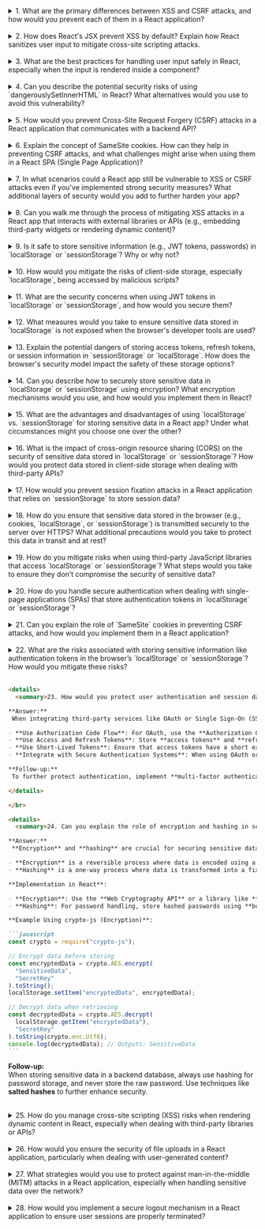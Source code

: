 <details>
  <summary>1. What are the primary differences between XSS and CSRF attacks, and how would you prevent each of them in a React application?</summary>

**Answer:**

- **XSS (Cross-Site Scripting)**: XSS is a security vulnerability that allows attackers to inject malicious scripts into webpages viewed by other users. These scripts can run in the victim's browser and steal cookies, session tokens, or perform actions on behalf of the user.
- **CSRF (Cross-Site Request Forgery)**: CSRF attacks trick the user into performing unwanted actions on a web application where the user is authenticated. An attacker uses the user's credentials to perform actions without their consent, such as submitting forms or making requests.

**Prevention**:

- **For XSS**:
  - React automatically escapes variables in JSX, which helps prevent XSS attacks by default.
  - Use `Content-Security-Policy` (CSP) headers to prevent inline scripts.
  - Avoid using `dangerouslySetInnerHTML`.
  - Sanitize user-generated content on the server side.
- **For CSRF**:
  - Implement **SameSite** cookies to prevent cookies from being sent on cross-origin requests.
  - Use **CSRF tokens** to validate the authenticity of requests.
  - For forms, include anti-CSRF tokens in requests.

**Follow-up:** HTTP headers like `X-Content-Type-Options`, `Content-Security-Policy`, and `Strict-Transport-Security` are essential in securing apps:

- **X-Content-Type-Options**: Prevents the browser from interpreting files as something else (e.g., preventing content sniffing).
- **Content-Security-Policy (CSP)**: Restricts the types of content the browser can load, minimizing the risk of malicious scripts.
- **Strict-Transport-Security (HSTS)**: Enforces HTTPS connections to mitigate man-in-the-middle attacks.

</details>

</br>

<details>
  <summary>2. How does React's JSX prevent XSS by default? Explain how React sanitizes user input to mitigate cross-site scripting attacks.</summary>

**Answer:**  
 React automatically escapes values in JSX to prevent injection of raw HTML or JavaScript. When you use JSX to render dynamic content, React escapes characters like `<`, `>`, and `&` to their HTML-encoded equivalents (`&lt;`, `&gt;`, `&amp;`) before rendering it. This prevents malicious scripts from executing because the injected code is treated as plain text, not executable code.

**Follow-up:**  
 While React escapes values in JSX, XSS vulnerabilities can still occur if raw HTML is injected using `dangerouslySetInnerHTML`. For example, if an attacker is able to inject a malicious script into content that is rendered via this API, the script will be executed. To mitigate this:

- Use libraries like DOMPurify to sanitize the HTML before injecting it into the DOM.
- Avoid `dangerouslySetInnerHTML` unless absolutely necessary.

</details>

</br>

<details>
  <summary>3. What are the best practices for handling user input safely in React, especially when the input is rendered inside a component?</summary>

**Answer:**

- **Escape and Sanitize Input**: Always sanitize user inputs on both the client-side and server-side. Use libraries like DOMPurify to sanitize any HTML content.
- **Use State and Controlled Components**: Store user input in React state, and update it via controlled components. This ensures inputs are properly handled and validated before rendering.
- **Limit User Input**: Where possible, restrict the type of input users can provide. Use input masks or validation to ensure only expected values are accepted.
- **Validate Input**: Validate the input both on the client and server sides (using frameworks like Joi or express-validator) to ensure that malicious input is blocked before it reaches the backend.

**Follow-up:**  
 When allowing rich text (e.g., through a text editor), sanitize input using a library like DOMPurify before rendering it. For any potentially dangerous content, validate the input before saving it or passing it to the backend. Use **contenteditable** elements carefully and always sanitize their output.

</details>

</br>

<details>
  <summary>4. Can you describe the potential security risks of using `dangerouslySetInnerHTML` in React? What alternatives would you use to avoid this vulnerability?</summary>

**Answer:**  
 The use of `dangerouslySetInnerHTML` opens a door to XSS vulnerabilities because it directly inserts raw HTML into the DOM without React's built-in escaping mechanism. If any user-provided input is inserted this way, it could execute malicious scripts. This can lead to attacks like stealing session cookies or redirecting the user to malicious sites.

**Alternatives**:

- **Sanitize the content**: If raw HTML insertion is required, sanitize it using libraries like DOMPurify to remove any malicious scripts or unwanted content before using `dangerouslySetInnerHTML`.
- **Use safer alternatives**: When displaying content that might include HTML, avoid inserting raw HTML by using React components or libraries that handle content rendering securely, such as **react-quill** or **draft.js** for rich text editors.

</details>

</br>

<details>
  <summary>5. How would you prevent Cross-Site Request Forgery (CSRF) attacks in a React application that communicates with a backend API?</summary>

**Answer:**

- **CSRF Tokens**: Each state-changing request (e.g., POST, PUT) should include a unique CSRF token that is sent in the request headers or as part of the form data. This token should be generated on the server side and validated on the server to ensure the request is legitimate.
- **SameSite Cookies**: Use the `SameSite` attribute for cookies to limit when cookies are sent with cross-origin requests. The `SameSite=Lax` or `SameSite=Strict` values prevent cookies from being sent in requests initiated by a third-party website.
- **Ensure Secure Authentication**: Use a secure, token-based authentication system (like JWT) and ensure that tokens are only sent over HTTPS and stored securely.

**Follow-up:**  
 `SameSite` cookies restrict how cookies are sent in cross-origin requests:

- **SameSite=Lax**: Cookies are sent for top-level navigations (e.g., clicking a link) but not for cross-site requests initiated by scripts or images.
- **SameSite=Strict**: Cookies are only sent if the request originates from the same domain as the cookie.
  By setting these values for session cookies, you can limit their exposure to cross-origin attacks. For APIs requiring cookies, it's important to ensure they are configured correctly on both the backend and the client side to prevent CSRF attacks.

</details>

</br>

<details>
  <summary>6. Explain the concept of SameSite cookies. How can they help in preventing CSRF attacks, and what challenges might arise when using them in a React SPA (Single Page Application)?</summary>

**Answer:**  
 **SameSite cookies** provide a way to control whether cookies are sent with cross-origin requests. This is useful for preventing CSRF attacks because it ensures that cookies are only sent when the request originates from the same domain that set the cookie.

- **SameSite=Lax**: Cookies are sent for top-level navigations (e.g., clicking a link) but not for cross-site requests initiated by scripts or images.
- **SameSite=Strict**: Cookies are only sent if the request originates from the same domain as the cookie.

**Challenges in React SPA**:

- React SPAs often involve AJAX requests to APIs, which may require cookies for authentication. When using `SameSite=Strict`, cross-origin API calls may fail, leading to session issues.
- **Solution**: To ensure smooth operation, configure APIs to accept credentials securely through appropriate CORS settings (`Access-Control-Allow-Credentials: true`) and use `SameSite=Lax` or `SameSite=None; Secure` for cross-origin requests.

**Follow-up:**  
 Handling cross-origin requests requires careful CORS setup:

- Ensure that the API server allows cross-origin credentials by setting `Access-Control-Allow-Origin` to the origin of the client and `Access-Control-Allow-Credentials: true`.
- Implement a solution that uses token-based authentication (e.g., JWTs in headers) for SPAs to avoid issues with session cookies.

</details>

</br>

<details>
  <summary>7. In what scenarios could a React app still be vulnerable to XSS or CSRF attacks even if you've implemented strong security measures? What additional layers of security would you add to further harden your app?</summary>

**Answer:**  
 Even if strong security measures like CSP, SameSite cookies, and CSRF tokens are in place, a React app could still be vulnerable in the following cases:

- **Insecure Third-Party Libraries**: If you're using third-party libraries, they could introduce vulnerabilities (e.g., if they render user input without sanitization).
- **Browser Vulnerabilities**: Exploiting browser-specific bugs or behavior could bypass some security measures.
- **Weak or Inconsistent Validation**: If validation is not applied consistently across all points of user interaction, some attacks could still slip through.

**Additional Security Layers**:

- Implement **multi-factor authentication** (MFA) to prevent unauthorized access.
- Regularly audit your dependencies for vulnerabilities using tools like **npm audit**.
- Apply **rate-limiting** to prevent brute-force attacks and abuse of APIs.
- Use **secure coding practices** like proper input validation and output encoding for every endpoint, especially for external APIs.

</details>

</br>

<details>
  <summary>8. Can you walk me through the process of mitigating XSS attacks in a React app that interacts with external libraries or APIs (e.g., embedding third-party widgets or rendering dynamic content)?</summary>

**Answer:**  
 When dealing with third-party libraries or external APIs, you need to be extra cautious to prevent XSS attacks. Here's how to mitigate the risks:

- **Sanitize User Input**: Use libraries like DOMPurify to clean any untrusted input before rendering it. This ensures that potentially harmful HTML or scripts are neutralized.
- **Use Strict CSP**: Implement a **Content-Security-Policy (CSP)** to restrict the sources of scripts, images, and other resources loaded into your app.
- **Avoid Inline Scripts**: Disable inline scripts using the **unsafe-inline** directive in CSP.
- **Validate Responses from External APIs**: Always validate and sanitize the data received from external APIs before rendering it, even if the API is trusted. If the API provides HTML, consider sanitizing it before injecting into the DOM.
- **Use iframes for External Widgets**: For external widgets, use iframes where possible. Iframes provide isolation between the main page and the third-party content, reducing the attack surface for XSS.

</details>

</br>

<details>
  <summary>9. Is it safe to store sensitive information (e.g., JWT tokens, passwords) in `localStorage` or `sessionStorage`? Why or why not?</summary>

**Answer:**  
 Storing sensitive information like JWT tokens or passwords in `localStorage` or `sessionStorage` is **not recommended** due to the following reasons:

- **XSS Attacks**: If an attacker successfully injects malicious scripts into the page (e.g., through an XSS vulnerability), they can access `localStorage` or `sessionStorage`, potentially exposing sensitive data.
- **Persistence**: Data in `localStorage` persists even after the browser is closed, making it a target for malicious scripts, especially on shared or public computers.
- **Lack of Expiration**: Data stored in `localStorage` doesn't have a built-in expiration mechanism, making it hard to manage tokens or sessions securely.

**Alternatives**:

- Use **secure cookies** with the `HttpOnly` and `Secure` flags for storing tokens.
- Use **sessionStorage** for session data, but avoid storing highly sensitive information.

</details>

</br>

<details>
  <summary>10. How would you mitigate the risks of client-side storage, especially `localStorage`, being accessed by malicious scripts?</summary>

**Answer:**  
 To mitigate the risks of client-side storage, especially `localStorage`, being accessed by malicious scripts, you can take the following measures:

- **Use `HttpOnly` cookies for sensitive information**: For sensitive data like authentication tokens, store them in **HttpOnly** cookies. These cookies cannot be accessed by JavaScript, reducing the risk of theft via XSS.
- **Encrypt Data**: If you must store sensitive data in `localStorage`, ensure that it is **encrypted** before storage. Use libraries like **crypto-js** to encrypt data on the client side.
- **Use Content Security Policy (CSP)**: Implement a strong **CSP** to prevent malicious scripts from being injected into your app, reducing the attack surface.
- **Regular Token Expiry and Rotation**: Rotate tokens frequently and set short expiration times to limit the window of time that a stolen token can be used.

</details>

</br>

<details>
  <summary>11. What are the security concerns when using JWT tokens in `localStorage` or `sessionStorage`, and how would you secure them?</summary>

**Answer:**  
 The major security concern when using JWT tokens in `localStorage` or `sessionStorage` is that they are vulnerable to **XSS attacks**. If an attacker can inject malicious JavaScript into the application, they can steal tokens from storage, leading to unauthorized access.

**How to Secure JWT Tokens**:

- **Avoid Storing Tokens in `localStorage` or `sessionStorage`**: Use **secure, HttpOnly cookies** instead. These cookies cannot be accessed via JavaScript and are transmitted automatically with each request.
- **Use Secure Transmission**: Ensure that JWT tokens are transmitted over HTTPS only to prevent **man-in-the-middle (MITM) attacks**.
- **Implement Token Expiry**: Use short-lived access tokens with a refresh token mechanism to mitigate the risk of stolen tokens being used for extended periods.
- **Token Rotation**: Rotate JWT tokens regularly and implement mechanisms to revoke or invalidate tokens when necessary.

</details>

</br>

<details>
  <summary>12. What measures would you take to ensure sensitive data stored in `localStorage` is not exposed when the browser's developer tools are used?</summary>

**Answer:**  
 Sensitive data in `localStorage` is inherently at risk of exposure via browser developer tools because it is accessible by JavaScript. However, you can take the following measures to minimize risk:

- **Avoid Storing Sensitive Data in `localStorage`**: As mentioned earlier, **HttpOnly** cookies are a better alternative for storing sensitive data because they are not accessible via JavaScript.
- **Encrypt Sensitive Data**: If you must store sensitive data in `localStorage`, make sure to **encrypt** it before storing. You can use libraries like **crypto-js** or **Web Cryptography API** for client-side encryption.
- **Session-Only Storage**: If the data is session-specific, consider using **sessionStorage**, which is cleared once the session ends (i.e., when the browser or tab is closed), reducing the risk of long-term exposure.
- **Content Security Policy (CSP)**: Implement a strong **CSP** to reduce the likelihood of JavaScript injection attacks that could access the data.

</details>

</br>

<details>
  <summary>13. Explain the potential dangers of storing access tokens, refresh tokens, or session information in `sessionStorage` or `localStorage`. How does the browser's security model impact the safety of these storage options?</summary>

**Answer:**  
 Storing access tokens, refresh tokens, or session information in `sessionStorage` or `localStorage` poses the following risks:

- **XSS Attacks**: If an attacker is able to inject malicious scripts into the page, they can access `localStorage` or `sessionStorage` and steal tokens, leading to unauthorized access.
- **Persistence in `localStorage`**: Data stored in `localStorage` persists across browser sessions, meaning it can be accessed even after the browser is closed, making it a target for attackers who gain access to the machine.
- **No Expiration**: `sessionStorage` and `localStorage` don't have a built-in expiration mechanism, which means tokens or session information may stay accessible until manually cleared.

**Browser's Security Model Impact**:

- **Same-Origin Policy**: Both `localStorage` and `sessionStorage` are subject to the browser's same-origin policy, meaning data is accessible only to the same domain that set it. However, XSS attacks can bypass this protection if malicious scripts are executed on the page.
- **CORS Considerations**: Cross-origin access to these storage mechanisms is restricted, but attacks like **CSRF** or **XSS** within the same origin can still pose risks.

</details>

</br>

<details>
  <summary>14. Can you describe how to securely store sensitive data in `localStorage` or `sessionStorage` using encryption? What encryption mechanisms would you use, and how would you implement them in React?</summary>

**Answer:**  
 To securely store sensitive data in `localStorage` or `sessionStorage`, you should **encrypt** the data before storing it, ensuring it cannot be read directly if accessed by an attacker. Here's how to do it:

- **Encryption Libraries**: Use encryption libraries like **crypto-js** or **Web Cryptography API** to encrypt data before storing it in `localStorage` or `sessionStorage`.
- **Encryption Process**: Before storing sensitive data, encrypt it using a strong encryption algorithm (e.g., AES) and a secure key. Ensure the key is not stored in `localStorage` or `sessionStorage`, as this would compromise security.
- **Decryption**: When accessing the data, decrypt it on the client side using the same encryption algorithm and key. Avoid passing the key through the URL or storing it in an insecure location.

**Example Using crypto-js**:

```javascript
const crypto = require("crypto-js");

// Encrypt data before storing
const encrypted = crypto.AES.encrypt("SensitiveData", "SecretKey").toString();
localStorage.setItem("encryptedData", encrypted);

// Decrypt data when retrieving
const decrypted = crypto.AES.decrypt(
  localStorage.getItem("encryptedData"),
  "SecretKey"
).toString(crypto.enc.Utf8);
console.log(decrypted); // Outputs: SensitiveData
```

</details>

</br>

<details>
  <summary>15. What are the advantages and disadvantages of using `localStorage` vs. `sessionStorage` for storing sensitive data in a React app? Under what circumstances might you choose one over the other?</summary>

**Answer:**

- **Advantages of `localStorage`**:

  - Data persists even when the browser is closed, making it useful for storing non-sensitive information that needs to be available across sessions.
  - Easier to implement for long-term data persistence.

- **Disadvantages of `localStorage`**:

  - **Persistent storage**: Data is available even after the browser is closed, which poses a risk if malicious scripts gain access.
  - Vulnerable to **XSS** attacks.

- **Advantages of `sessionStorage`**:

  - Data is cleared when the browser session ends, so it’s less likely to be exposed if the browser is closed.
  - Useful for storing temporary data (e.g., session information) during a user's interaction with the app.

- **Disadvantages of `sessionStorage`**:
  - Data is lost once the browser or tab is closed, making it unsuitable for long-term storage.

**When to choose one over the other**:

- Use `sessionStorage` for **short-term, session-specific data** that you don’t want lingering after the session ends (e.g., temporary auth tokens).
- Avoid using `localStorage` for **sensitive data**. Consider **secure cookies** or **server-side storage** for long-term sensitive data storage.

</details>

</br>

<details>
  <summary>16. What is the impact of cross-origin resource sharing (CORS) on the security of sensitive data stored in `localStorage` or `sessionStorage`? How would you protect data stored in client-side storage when dealing with third-party APIs?</summary>

**Answer:**  
 **CORS** primarily deals with the access to resources across different domains. While it helps secure cross-origin requests, it does not directly protect the data stored in `localStorage` or `sessionStorage`. However, it can impact how **cookies** are shared across different origins, which can indirectly affect how sensitive data is transmitted.

**To Protect Data Stored in Client-Side Storage When Dealing with Third-Party APIs**:

- Use **SameSite cookies** to restrict cross-origin data sharing.
- Apply **CSP** (Content Security Policy) to prevent malicious scripts from accessing stored data.
- If accessing third-party APIs, ensure **secure transmission** (use HTTPS) and **proper authorization mechanisms** like API keys or OAuth.
- Regularly **sanitize data** coming from external sources to ensure it’s safe before storing it.

</details>

</br>

<details>
  <summary>17. How would you prevent session fixation attacks in a React application that relies on `sessionStorage` to store session data?</summary>

**Answer:**  
 To prevent session fixation attacks in a React application that uses `sessionStorage` for session data:

- **Regenerate Session IDs**: Always regenerate the session ID (or token) after a user logs in. This prevents an attacker from setting the session ID before the user logs in and gaining unauthorized access.
- **Use Secure Tokens**: Ensure that session tokens are transmitted securely using HTTPS, and store them in **HttpOnly cookies** instead of `sessionStorage` whenever possible.
- **Set Expiry on Session Data**: Implement short-lived session data with automatic expiration. This reduces the risk of session hijacking, as even if an attacker gains access, the session will expire soon.
- **Limit Session Lifetime**: Enforce session timeouts by automatically logging the user out after a certain period of inactivity.

**Follow-up:**  
 For additional security, consider implementing multi-factor authentication (MFA), which makes it significantly harder for attackers to hijack or fixate on a session.

</details>

</br>

<details>
  <summary>18. How do you ensure that sensitive data stored in the browser (e.g., cookies, `localStorage`, or `sessionStorage`) is transmitted securely to the server over HTTPS? What additional precautions would you take to protect this data in transit and at rest?</summary>

**Answer:**  
 To ensure sensitive data is transmitted securely:

- **Use HTTPS**: Ensure the application is always served over HTTPS to protect data in transit. Enforce this by setting **Strict Transport Security (HSTS)** headers.
- **Use `Secure` and `HttpOnly` Cookies**: For sensitive session data, store it in **secure cookies** with the `Secure` flag, ensuring that cookies are only sent over HTTPS connections, and the `HttpOnly` flag to prevent JavaScript access to the cookie.
- **Encrypt Data in Transit**: If sensitive data is sent as part of API requests (e.g., via AJAX), ensure it is encrypted using HTTPS to protect it from man-in-the-middle attacks.
- **Encrypt Data at Rest**: For sensitive data stored in `localStorage` or `sessionStorage`, consider encrypting the data using client-side encryption (e.g., **crypto-js**), so that even if the data is compromised, it cannot be read without the decryption key.

**Additional Precautions**:

- **Token Expiration and Revocation**: For authentication tokens, implement short expiration times and provide mechanisms for token revocation.
- **Content Security Policy (CSP)**: Implement a strict CSP to prevent unauthorized scripts from executing and potentially exfiltrating sensitive data.

</details>

</br>

<details>
  <summary>19. How do you mitigate risks when using third-party JavaScript libraries that access `localStorage` or `sessionStorage`? What steps would you take to ensure they don’t compromise the security of sensitive data?</summary>

**Answer:**  
 When using third-party JavaScript libraries that interact with `localStorage` or `sessionStorage`, follow these guidelines to mitigate risks:

- **Audit Libraries**: Regularly audit third-party libraries for security vulnerabilities using tools like **npm audit** or **Snyk**.
- **Limit Permissions**: Ensure that only trusted libraries with a specific need to access `localStorage` or `sessionStorage` are included. Avoid including unnecessary libraries.
- **Sanitize and Validate**: Sanitize any data coming from third-party libraries before rendering or storing it in `localStorage` or `sessionStorage`.
- **Use a Content Security Policy (CSP)**: Configure a strict CSP to restrict which external scripts can run on your app. This helps prevent malicious scripts from accessing client-side storage.

**Follow-up:**  
 Use a library like **DOMPurify** to sanitize any dynamic content or user input from third-party libraries to ensure it’s safe for insertion into the DOM.

</details>

</br>

<details>
  <summary>20. How do you handle secure authentication when dealing with single-page applications (SPAs) that store authentication tokens in `localStorage` or `sessionStorage`?</summary>

**Answer:**  
 In SPAs, securing authentication tokens in `localStorage` or `sessionStorage` requires several best practices:

- **Avoid Storing Tokens in `localStorage` or `sessionStorage`**: For sensitive tokens, prefer storing them in **HttpOnly** cookies, which cannot be accessed via JavaScript.
- **Use Token-Based Authentication**: Implement **JWT (JSON Web Tokens)** for stateless authentication. Make sure the JWT is transmitted via secure cookies or in the `Authorization` header of API requests.
- **Encrypt Tokens**: If you must store tokens in `localStorage`, encrypt them before storage and ensure they are encrypted on both ends of the communication channel.
- **Implement Token Expiration**: Use short-lived access tokens with refresh tokens for session management. Implement automatic token expiration and renewal to reduce the risk of stale or hijacked tokens.
- **Cross-Origin Requests**: Ensure proper **CORS** settings to restrict cross-origin requests and mitigate potential CSRF risks.

**Follow-up:**  
 Implement **single sign-on (SSO)** and multi-factor authentication (MFA) to further secure the authentication process, reducing the impact of a token being stolen.

</details>

</br>

<details>
  <summary>21. Can you explain the role of `SameSite` cookies in preventing CSRF attacks, and how would you implement them in a React application?</summary>

**Answer:**  
 **`SameSite` cookies** restrict when cookies are sent with cross-origin requests, which is key in preventing **CSRF** attacks:

- **SameSite=Lax**: Cookies are sent in top-level navigations (e.g., when clicking a link) but not in requests initiated by third-party sites (e.g., from a form submission).
- **SameSite=Strict**: Cookies are only sent if the request originates from the same domain as the cookie, providing a stricter protection against CSRF.
- **SameSite=None; Secure**: Cookies are sent with cross-origin requests but only over HTTPS, making them safer to use in third-party contexts.

**Implementation in React**:

- On the backend, set the `SameSite` attribute for cookies when they are issued. For example, in Express, you can configure the `SameSite` attribute when sending cookies:
  ```javascript
  res.cookie("sessionToken", token, {
    httpOnly: true,
    secure: true,
    sameSite: "Strict",
  });
  ```
- Ensure that your API supports **CORS** with `Access-Control-Allow-Credentials` to allow cookies to be sent from your React app. The browser will respect the `SameSite` cookie settings during cross-origin requests.

**Follow-up:**  
 When dealing with **third-party services**, ensure they also respect the `SameSite` cookie settings, and communicate securely using `SameSite=None; Secure` for APIs requiring cross-origin requests.

</details>

</br>

<details>
  <summary>22. What are the risks associated with storing sensitive information like authentication tokens in the browser’s `localStorage` or `sessionStorage`? How would you mitigate these risks?</summary>

**Answer:**  
 The major risks associated with storing authentication tokens in `localStorage` or `sessionStorage` are:

- **XSS Attacks**: Malicious scripts can gain access to `localStorage` or `sessionStorage` and steal tokens if the app is vulnerable to XSS.
- **Persistence in `localStorage`**: Data stored in `localStorage` persists even after the browser is closed, making it a potential target for attackers.
- **No Expiration Mechanism**: `localStorage` and `sessionStorage` have no built-in mechanism to expire or revoke tokens, leaving them accessible indefinitely.

**Mitigation**:

- Use **secure cookies** with the `HttpOnly` flag for storing tokens, ensuring that tokens cannot be accessed via JavaScript.
- Implement short-lived **JWT tokens** with refresh token mechanisms to limit the lifetime of sensitive data.
- Ensure that the web app is served over **HTTPS** to prevent man-in-the-middle (MITM) attacks.
- Regularly **rotate tokens** and set up proper **token expiration**.

</details>

</br>

````markdown
<details>
  <summary>23. How would you protect user authentication and session data in a React app using third-party services (e.g., OAuth or SSO)?</summary>

**Answer:**  
 When integrating third-party services like OAuth or Single Sign-On (SSO), it is essential to handle authentication and session data securely:

- **Use Authorization Code Flow**: For OAuth, use the **Authorization Code Flow** rather than Implicit Flow, as it provides a more secure way to handle access tokens.
- **Use Access and Refresh Tokens**: Store **access tokens** and **refresh tokens** securely. Store tokens in **HttpOnly, Secure cookies** to prevent JavaScript access and mitigate the risk of XSS attacks.
- **Use Short-Lived Tokens**: Ensure that access tokens have a short expiration time, and use refresh tokens to obtain new access tokens when needed.
- **Integrate with Secure Authentication Systems**: When using OAuth or SSO, ensure that the third-party provider supports secure token management and adheres to best practices for data protection.

**Follow-up:**  
 To further protect authentication, implement **multi-factor authentication (MFA)** alongside OAuth/SSO, ensuring an added layer of security against unauthorized access.

</details>

</br>

<details>
  <summary>24. Can you explain the role of encryption and hashing in securing sensitive data, and how would you implement them in a React app?</summary>

**Answer:**  
 **Encryption** and **hashing** are crucial for securing sensitive data:

- **Encryption** is a reversible process where data is encoded using a cryptographic key. It’s used for securing data in transit or at rest, ensuring that even if intercepted, data cannot be read without the decryption key.
- **Hashing** is a one-way process where data is transformed into a fixed-length string. It is used for validating data integrity (e.g., passwords) because it is computationally infeasible to reverse the hash.

**Implementation in React**:

- **Encryption**: Use the **Web Cryptography API** or a library like **crypto-js** to encrypt sensitive data on the client side before storing it in `localStorage` or `sessionStorage`. Always use strong encryption algorithms (e.g., AES).
- **Hashing**: For password handling, store hashed passwords using **bcrypt** or **Argon2** (server-side). Do not store plain-text passwords in `localStorage` or `sessionStorage`.

**Example Using crypto-js (Encryption)**:

```javascript
const crypto = require("crypto-js");

// Encrypt data before storing
const encryptedData = crypto.AES.encrypt(
  "SensitiveData",
  "SecretKey"
).toString();
localStorage.setItem("encryptedData", encryptedData);

// Decrypt data when retrieving
const decryptedData = crypto.AES.decrypt(
  localStorage.getItem("encryptedData"),
  "SecretKey"
).toString(crypto.enc.Utf8);
console.log(decryptedData); // Outputs: SensitiveData
```
````

**Follow-up:**  
 When storing sensitive data in a backend database, always use hashing for password storage, and never store the raw password. Use techniques like **salted hashes** to further enhance security.

</details>

</br>

<details>
  <summary>25. How do you manage cross-site scripting (XSS) risks when rendering dynamic content in React, especially when dealing with third-party libraries or APIs?</summary>

**Answer:**  
 To manage XSS risks when rendering dynamic content in React:

- **Sanitize Input**: Always sanitize user input before rendering it, especially if the content comes from untrusted sources or third-party APIs. Use libraries like **DOMPurify** to sanitize content and strip out any malicious JavaScript.
- **Use Safe Rendering Practices**: Avoid using `dangerouslySetInnerHTML`, as it bypasses React’s automatic escaping mechanism. If you must use it, ensure the content is sanitized first.
- **Content Security Policy (CSP)**: Implement a strict **CSP** to restrict which scripts can execute on your site, thereby minimizing the risk of an injected script executing on your page.
- **Validate and Filter API Data**: When fetching data from third-party APIs, always validate and filter the response before rendering it to ensure it does not contain malicious content.

**Follow-up:**  
 For APIs that return dynamic content or HTML, consider requesting the API to return only sanitized data. This offloads the sanitization responsibility from your app and ensures that data is secure before it reaches the client.

</details>

</br>

<details>
  <summary>26. How would you ensure the security of file uploads in a React application, particularly when dealing with user-generated content?</summary>

**Answer:**  
 To ensure secure file uploads in a React application:

- **Limit File Types**: Restrict the types of files that users can upload by validating file extensions and MIME types. Only allow necessary file types (e.g., images or PDFs).
- **File Size Limitation**: Set a maximum file size limit to prevent large files from overloading your server or consuming excessive bandwidth.
- **Sanitize File Content**: Ensure that the content of uploaded files is scanned for malicious code. Use libraries like **ClamAV** or file scanning tools to inspect files for malware.
- **Secure Storage**: Store uploaded files in a secure location (e.g., server-side storage) with randomized filenames to prevent name-based attacks. Avoid storing files in publicly accessible directories.
- **Access Control**: Implement proper **access control** to ensure that users can only access the files they have uploaded.

**Follow-up:**  
 For additional security, consider using **file integrity checks** (e.g., checksums or hashes) to verify that the files have not been tampered with during upload.

</details>

</br>

<details>
  <summary>27. What strategies would you use to protect against man-in-the-middle (MITM) attacks in a React application, especially when handling sensitive data over the network?</summary>

**Answer:**  
 To protect against **man-in-the-middle (MITM)** attacks:

- **Use HTTPS**: Ensure that your entire app, including the backend and frontend, is served over HTTPS. This encrypts data in transit, making it difficult for attackers to intercept or modify communications.
- **SSL/TLS Certificates**: Ensure that you are using valid and up-to-date SSL/TLS certificates for your domains. Always validate the certificate chain and use **HSTS (HTTP Strict Transport Security)** to enforce HTTPS on all connections.
- **Secure Cookies**: For sensitive data, store it in **secure, HttpOnly cookies** to prevent access via JavaScript and ensure cookies are only sent over HTTPS.
- **Token-based Authentication**: Use tokens (e.g., JWT) for authentication and ensure they are transmitted in the **Authorization** header of requests over HTTPS. Never expose tokens in URLs or query parameters.
- **Certificate Pinning**: Implement **certificate pinning** to ensure that the client only accepts connections to trusted servers with specific certificates.

**Follow-up:**  
 Ensure your APIs also implement **secure coding practices** such as input validation and encryption of sensitive data to further reduce the attack surface for MITM attacks.

</details>

</br>

<details>
  <summary>28. How would you implement a secure logout mechanism in a React application to ensure user sessions are properly terminated?</summary>

**Answer:**  
 To implement a secure logout mechanism:

- **Clear Authentication Tokens**: Ensure that all authentication tokens (e.g., JWT) are cleared from **localStorage**, **sessionStorage**, or cookies upon logout. This prevents the tokens from being reused in subsequent sessions.
- **Invalidate Server-Side Sessions**: If your app relies on server-side sessions (e.g., using session IDs in cookies), ensure that the session is invalidated on the server when the user logs out.
- **Redirect to Login Page**: After clearing the authentication tokens, redirect the user to the login page to ensure they cannot access protected routes without re-authenticating.
- **Session Expiry**: Implement automatic session expiration on the server to ensure that even if the user forgets to log out, the session will expire after a predefined period of inactivity.

**Follow-up:**  
 Consider implementing **multi-device session management** so that users can log out of all devices at once, especially when they need to quickly terminate all sessions for security reasons.

</details>

</br>
